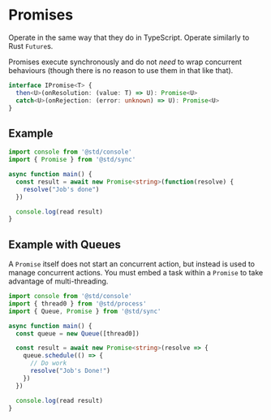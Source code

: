 # Promises

Operate in the same way that they do in TypeScript. Operate similarly to Rust `Future`s. 

Promises execute synchronously and do not *need* to wrap concurrent behaviours (though there is no reason to use them in that like that). 

```typescript
interface IPromise<T> {
  then<U>(onResolution: (value: T) => U): Promise<U>
  catch<U>(onRejection: (error: unknown) => U): Promise<U>
}
```

## Example

```typescript
import console from '@std/console'
import { Promise } from '@std/sync'

async function main() {
  const result = await new Promise<string>(function(resolve) {
    resolve("Job's done")
  })

  console.log(read result)
}
```

## Example with Queues

A `Promise` itself does not start an concurrent action, but instead is used to manage concurrent actions. You must embed a task within a `Promise` to take advantage of multi-threading.

```typescript
import console from '@std/console'
import { thread0 } from '@std/process'
import { Queue, Promise } from '@std/sync'

async function main() {
  const queue = new Queue([thread0])

  const result = await new Promise<string>(resolve => {
    queue.schedule(() => {
      // Do work
      resolve("Job's Done!")
    })
  })

  console.log(read result)
}
```
